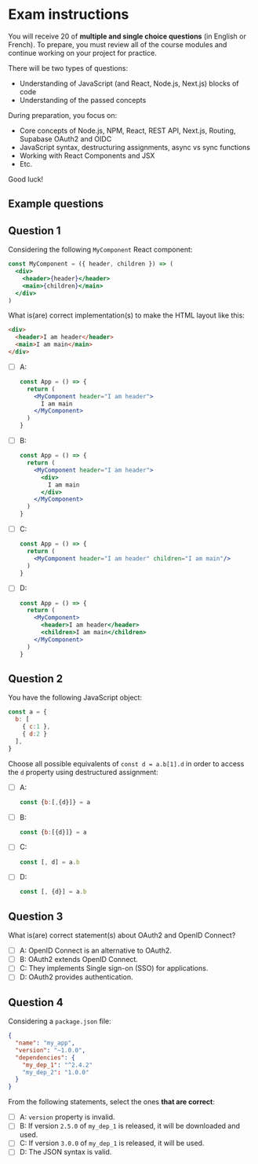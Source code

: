 
# Exam instructions

You will receive 20 of **multiple and single choice questions** (in English or French). To prepare, you must review all of the course modules and continue working on your project for practice.

There will be two types of questions:

- Understanding of JavaScript (and React, Node.js, Next.js) blocks of code
- Understanding of the passed concepts

During preparation, you focus on:

- Core concepts of Node.js, NPM, React, REST API, Next.js, Routing, Supabase OAuth2 and OIDC
- JavaScript syntax, destructuring assignments, async vs sync functions
- Working with React Components and JSX
- Etc.

Good luck!

## Example questions

## Question 1

Considering the following `MyComponent` React component:

```jsx
const MyComponent = ({ header, children }) => (
  <div>
    <header>{header}</header>
    <main>{children}</main>
  </div>
)
```

What is(are) correct implementation(s) to make the HTML layout like this:

```html
<div>
  <header>I am header</header>
  <main>I am main</main>
</div>
```

* [ ] A:
  ```jsx
  const App = () => {
    return (
      <MyComponent header="I am header">
        I am main
      </MyComponent>
    )
  }
  ```
* [ ] B:
  ```jsx
  const App = () => {
    return (
      <MyComponent header="I am header">
        <div>
          I am main
        </div>
      </MyComponent>
    )
  }
  ```
* [ ] C:
  ```jsx
  const App = () => {
    return (
      <MyComponent header="I am header" children="I am main"/>
    )
  }
  ```
* [ ] D:
  ```jsx
  const App = () => {
    return (
      <MyComponent>
        <header>I am header</header>
        <children>I am main</children>
      </MyComponent>
    )
  }
  ```

## Question 2

You have the following JavaScript object:

```js
const a = {
  b: [
    { c:1 },
    { d:2 }
  ],
}
```

Choose all possible equivalents of `const d = a.b[1].d` in order to access the `d` property using destructured assignment:

* [ ] A:
  ```js
  const {b:[,{d}]} = a
  ```

* [ ] B:
  ```js
  const {b:[{d}]} = a
  ```

* [ ] C:
  ```js
  const [, d] = a.b
  ```

* [ ] D:
  ```js
  const [, {d}] = a.b
  ```

## Question 3

What is(are) correct statement(s) about OAuth2 and OpenID Connect?

* [ ] A: OpenID Connect is an alternative to OAuth2.
* [ ] B: OAuth2 extends OpenID Connect.
* [ ] C: They implements Single sign-on (SSO) for applications.
* [ ] D: OAuth2 provides authentication.

## Question 4

Considering a `package.json` file:

```json
{
  "name": "my_app",
  "version": "~1.0.0",
  "dependencies": {
    "my_dep_1": "^2.4.2"
    "my_dep_2": "1.0.0"
  }
}
```

From the following statements, select the ones **that are correct**:

* [ ] A: `version` property is invalid.
* [ ] B: If version `2.5.0` of `my_dep_1` is released, it will be downloaded and used.
* [ ] C: If version `3.0.0` of `my_dep_1` is released, it will be used.
* [ ] D: The JSON syntax is valid.
